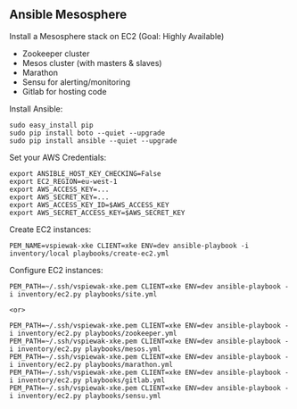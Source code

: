Ansible Mesosphere
------------------

Install a Mesosphere stack on EC2 (Goal: Highly Available)

* Zookeeper cluster
* Mesos cluster (with masters & slaves)
* Marathon
* Sensu for alerting/monitoring
* Gitlab for hosting code


Install Ansible: 

    sudo easy_install pip
    sudo pip install boto --quiet --upgrade
    sudo pip install ansible --quiet --upgrade

Set your AWS Credentials:

    export ANSIBLE_HOST_KEY_CHECKING=False
    export EC2_REGION=eu-west-1
    export AWS_ACCESS_KEY=...
    export AWS_SECRET_KEY=...
    export AWS_ACCESS_KEY_ID=$AWS_ACCESS_KEY
    export AWS_SECRET_ACCESS_KEY=$AWS_SECRET_KEY

    
Create EC2 instances:

    PEM_NAME=vspiewak-xke CLIENT=xke ENV=dev ansible-playbook -i inventory/local playbooks/create-ec2.yml


Configure EC2 instances:

    PEM_PATH=~/.ssh/vspiewak-xke.pem CLIENT=xke ENV=dev ansible-playbook -i inventory/ec2.py playbooks/site.yml

    <or>

    PEM_PATH=~/.ssh/vspiewak-xke.pem CLIENT=xke ENV=dev ansible-playbook -i inventory/ec2.py playbooks/zookeeper.yml
    PEM_PATH=~/.ssh/vspiewak-xke.pem CLIENT=xke ENV=dev ansible-playbook -i inventory/ec2.py playbooks/mesos.yml
    PEM_PATH=~/.ssh/vspiewak-xke.pem CLIENT=xke ENV=dev ansible-playbook -i inventory/ec2.py playbooks/marathon.yml
    PEM_PATH=~/.ssh/vspiewak-xke.pem CLIENT=xke ENV=dev ansible-playbook -i inventory/ec2.py playbooks/gitlab.yml
    PEM_PATH=~/.ssh/vspiewak-xke.pem CLIENT=xke ENV=dev ansible-playbook -i inventory/ec2.py playbooks/sensu.yml

